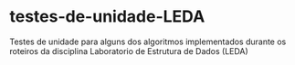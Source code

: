 # testes-de-unidade-LEDA
Testes de unidade para alguns dos algoritmos implementados durante os roteiros da disciplina Laboratorio de Estrutura de Dados (LEDA)
